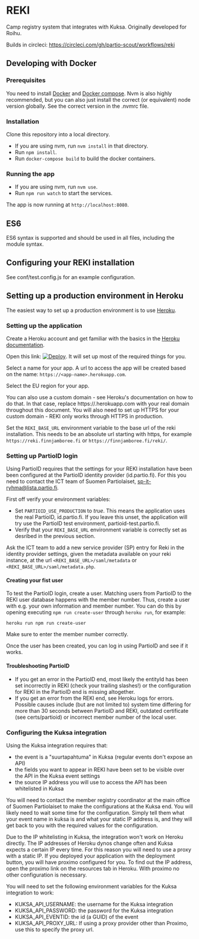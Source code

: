 # REKI

Camp registry system that integrates with Kuksa. Originally developed for Roihu.

Builds in circleci: https://circleci.com/gh/partio-scout/workflows/reki

## Developing with Docker

### Prerequisites

You need to install [Docker](https://docker.com) and [Docker compose](https://docs.docker.com/compose/install/). Nvm is also highly recommended, but you can also just install the correct (or equivalent) node version globally. See the correct version in the .nvmrc file.

### Installation

Clone this repository into a local directory.

- If you are using nvm, run `nvm install` in that directory.
- Run `npm install`.
- Run `docker-compose build` to build the docker containers.

### Running the app

- If you are using nvm, run `nvm use`.
- Run `npm run watch` to start the services.

The app is now running at `http://localhost:8080`.

## ES6

ES6 syntax is supported and should be used in all files, including the module syntax.

## Configuring your REKI installation

See conf/test.config.js for an example configuration.

## Setting up a production environment in Heroku

The easiest way to set up a production environment is to use [Heroku](https://heroku.com/).

### Setting up the application

Create a Heroku account and get familiar with the basics in the [Heroku documentation](https://devcenter.heroku.com/).

Open this link: [![Deploy](https://www.herokucdn.com/deploy/button.svg)](https://heroku.com/deploy). It will set up most of the required things for you.

Select a name for your app. A url to access the app will be created based on the name: `https://<app-name>.herokuapp.com`.

Select the EU region for your app.

You can also use a custom domain - see Heroku's documentation on how to do that. In that case, replace https://<app-name>.herokuapp.com with your real domain throughout this document. You will also need to set up HTTPS for your custom domain - REKI only works through HTTPS in production.

Set the `REKI_BASE_URL` environment variable to the base url of the reki installation. This needs to be an absolute url starting with https, for example `https://reki.finnjamboree.fi` or `https://finnjamboree.fi/reki/`.

### Setting up PartioID login

Using PartioID requires that the settings for your REKI installation have been been configured at the PartioID identity provider (id.partio.fi). For this you need to contact the ICT team of Suomen Partiolaiset, sp-it-ryhma@lista.partio.fi.

First off verify your environment variables:

- Set `PARTIOID_USE_PRODUCTION` to _true_. This means the application uses the real PartioID, id.partio.fi. If you leave this unset, the application will try use the PartioID test environment, partioid-test.partio.fi.
- Verify that your `REKI_BASE_URL` environment variable is correctly set as desribed in the previous section.

Ask the ICT team to add a new service provider (SP) entry for Reki in the identity provider settings, given the metadata available on your reki instance, at the url `<REKI_BASE_URL>/saml/metadata` or `<REKI_BASE_URL>/saml/metadata.php`.

#### Creating your fist user

To test the PartioID login, create a user. Matching users from PartioID to the REKI user database happens with the member number. Thus, create a user with e.g. your own information and member number. You can do this by opening executing `npm run create-user` through `heroku run`, for example:

```
heroku run npm run create-user
```

Make sure to enter the member number correctly.

Once the user has been created, you can log in using PartioID and see if it works.

#### Troubleshooting PartioID

- If you get an error in the PartioID end, most likely the entityId has been set incorrectly in REKI (check your trailing slashes!) or the configuration for REKI in the PartioID end is missing altogether.
- If you get an error from the REKI end, see Heroku logs for errors. Possible causes include (but are not limited to) system time differing for more than 30 seconds between PartioID and REKI, outdated certificate (see certs/partioid) or incorrect member number of the local user.

### Configuring the Kuksa integration

Using the Kuksa integration requires that:

- the event is a "suurtapahtuma" in Kuksa (regular events don't expose an API)
- the fields you want to appear in REKI have been set to be visible over the API in the Kuksa event settings
- the source IP address you will use to access the API has been whitelisted in Kuksa

You will need to contact the member registry coordinator at the main office of Suomen Partiolaiset to make the configurations at the Kuksa end. You will likely need to wait some time for the configuration. Simply tell them what your event name in kuksa is and what your static IP address is, and they will get back to you with the required values for the configuration.

Due to the IP whitelisting in Kuksa, the integration won't work on Heroku directly. The IP addresses of Heroku dynos change often and Kuksa expects a certain IP every time. For this reason you will need to use a proxy with a static IP. If you deployed your application with the deployment button, you will have proximo configured for you. To find out the IP address, open the proximo link on the resources tab in Heroku. With proximo no other configuration is necessary.

You will need to set the following environment variables for the Kuksa integration to work:

- KUKSA_API_USERNAME: the username for the Kuksa integration
- KUKSA_API_PASSWORD: the password for the Kuksa integration
- KUKSA_API_EVENTID: the id (a GUID) of the event
- KUKSA_API_PROXY_URL: If using a proxy provider other than Proximo, use this to specify the proxy url.
